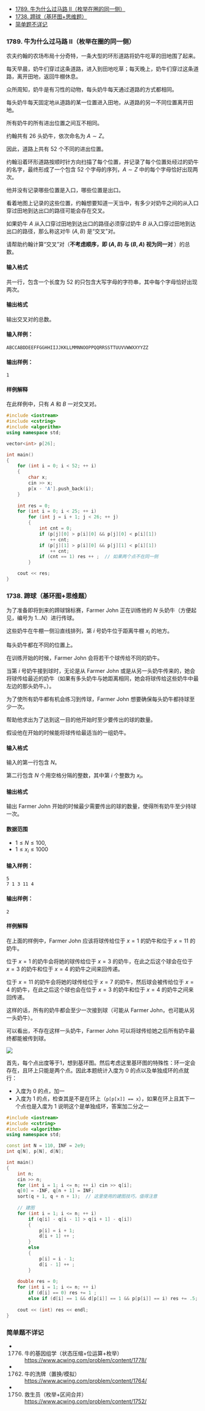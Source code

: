<!-- @import "[TOC]" {cmd="toc" depthFrom=1 depthTo=6 orderedList=false} -->

<!-- code_chunk_output -->

- [1789. 牛为什么过马路 II（枚举在圈的同一侧）](#1789-牛为什么过马路-ii枚举在圈的同一侧)
- [1738. 蹄球（基环图+思维题）](#1738-蹄球基环图思维题)
- [简单题不详记](#简单题不详记)

<!-- /code_chunk_output -->

### 1789. 牛为什么过马路 II（枚举在圈的同一侧）

农夫约翰的农场布局十分奇特，一条大型的环形道路将奶牛吃草的田地围了起来。

每天早晨，奶牛们穿过这条道路，进入到田地吃草；每天晚上，奶牛们穿过这条道路，离开田地，返回牛棚休息。

众所周知，奶牛是有习性的动物，每头奶牛每天通过道路的方式都相同。

每头奶牛每天固定地从道路的某一位置进入田地，从道路的另一不同位置离开田地。

所有奶牛的所有进出位置之间互不相同。

约翰共有 $26$ 头奶牛，依次命名为 $A \sim Z$。

因此，道路上共有 $52$ 个不同的进出位置。

约翰沿着环形道路按顺时针方向扫描了每个位置，并记录了每个位置处经过的奶牛的名字，最终形成了一个包含 $52$ 个字母的序列，$A \sim Z$ 中的每个字母恰好出现两次。

他并没有记录哪些位置是入口，哪些位置是出口。

看着地图上记录的这些位置，约翰想要知道一天当中，有多少对奶牛之间的从入口穿过田地到达出口的路径可能会存在交叉。

如果奶牛 $A$ 从入口穿过田地到达出口的路径必须穿过奶牛 $B$ 从入口穿过田地到达出口的路径，那么称这对牛 $(A, B)$ 是“交叉”对。

请帮助约翰计算“交叉”对（<strong>不考虑顺序，即 $(A, B)$ 与 $(B, A)$ 视为同一对 </strong>）的总数。

<h4>输入格式</h4>

共一行，包含一个长度为 $52$ 的只包含大写字母的字符串，其中每个字母恰好出现两次。

<h4>输出格式</h4>

输出交叉对的总数。

<h4>输入样例：</h4>

```
ABCCABDDEEFFGGHHIIJJKKLLMMNNOOPPQQRRSSTTUUVVWWXXYYZZ
```

<h4>输出样例：</h4>

```
1
```

<h4>样例解释</h4>

在此样例中，只有 $A$ 和 $B$ 一对交叉对。

```cpp
#include <iostream>
#include <cstring>
#include <algorithm>
using namespace std;

vector<int> p[26];

int main()
{
    for (int i = 0; i < 52; ++ i)
    {
        char x;
        cin >> x;
        p[x - 'A'].push_back(i);
    }
    
    int res = 0;
    for (int i = 0; i < 25; ++ i)
        for (int j = i + 1; j < 26; ++ j)
        {
            int cnt = 0;
            if (p[j][0] > p[i][0] && p[j][0] < p[i][1])
                ++ cnt;
            if (p[j][1] > p[i][0] && p[j][1] < p[i][1])
                ++ cnt;
            if (cnt == 1) res ++ ;  // 如果两个点不在同一侧
        }

    cout << res;
}
```

### 1738. 蹄球（基环图+思维题）

为了准备即将到来的蹄球锦标赛，Farmer John 正在训练他的 $N$ 头奶牛（方便起见，编号为 $1…N$）进行传球。

这些奶牛在牛棚一侧沿直线排列，第 $i$ 号奶牛位于距离牛棚 $x_i$ 的地方。

每头奶牛都在不同的位置上。

在训练开始的时候，Farmer John 会将若干个球传给不同的奶牛。

当第 $i$ 号奶牛接到球时，无论是从 Farmer John 或是从另一头奶牛传来的，她会将球传给最近的奶牛（如果有多头奶牛与她距离相同，她会将球传给这些奶牛中最左边的那头奶牛。）。

为了使所有奶牛都有机会练习到传球，Farmer John 想要确保每头奶牛都持球至少一次。

帮助他求出为了达到这一目的他开始时至少要传出的球的数量。

假设他在开始的时候能将球传给最适当的一组奶牛。

<h4>输入格式</h4>

输入的第一行包含 $N$。

第二行包含 $N$ 个用空格分隔的整数，其中第 $i$ 个整数为 $x_i$。

<h4>输出格式</h4>

输出 Farmer John 开始的时候最少需要传出的球的数量，使得所有奶牛至少持球一次。

<h4>数据范围</h4>

- $1 \le N \le 100$,
- $1 \le x_i \le 1000$

<h4>输入样例：</h4>

```
5
7 1 3 11 4
```

<h4>输出样例：</h4>

```
2
```

<h4>样例解释</h4>

在上面的样例中，Farmer John 应该将球传给位于 $x=1$ 的奶牛和位于 $x=11$ 的奶牛。

位于 $x=1$ 的奶牛会将她的球传给位于 $x=3$ 的奶牛，在此之后这个球会在位于 $x=3$ 的奶牛和位于 $x=4$ 的奶牛之间来回传递。

位于 $x=11$ 的奶牛会将她的球传给位于 $x=7$ 的奶牛，然后球会被传给位于 $x=4$ 的奶牛，在此之后这个球也会在位于 $x=3$ 的奶牛和位于 $x=4$ 的奶牛之间来回传递。

这样的话，所有的奶牛都会至少一次接到球（可能从 Farmer John，也可能从另一头奶牛）。

可以看出，不存在这样一头奶牛，Farmer John 可以将球传给她之后所有奶牛最终都能被传到球。

![](./images/2022020601.png)

首先，每个点出度等于1，想到基环图。然后考虑这里基环图的特殊性：环一定会存在，且环上只能是两个点。因此本题统计入度为 0 的点以及单独成环的点就行：
- 入度为 0 的点，加一
- 入度为 1 的点，检查其是不是在环上（`p[p[x]] == x`），如果在环上且其下一个点也是入度为 1 说明这个是单独成环，答案加二分之一

```cpp
#include <iostream>
#include <cstring>
#include <algorithm>
using namespace std;

const int N = 110, INF = 2e9;
int q[N], p[N], d[N];

int main()
{
    int n;
    cin >> n;
    for (int i = 1; i <= n; ++ i) cin >> q[i];
    q[0] = -INF, q[n + 1] = INF;
    sort(q + 1, q + n + 1);  // 这里使用的建图技巧，值得注意
    
    // 建图
    for (int i = 1; i <= n; ++ i)
        if (q[i] - q[i - 1] > q[i + 1] - q[i])
        {
            p[i] = i + 1;
            d[i + 1] ++ ;
        }
        else
        {
            p[i] = i - 1;
            d[i - 1] ++ ;
        }
    
    double res = 0;
    for (int i = 1; i <= n; ++ i)
        if (d[i] == 0) res += 1 ;
        else if (d[i] == 1 && d[p[i]] == 1 && p[p[i]] == i) res += .5;
    
    cout << (int) res << endl;
}
```

### 简单题不详记

- 1776. 牛的基因组学（状态压缩+位运算+枚举） https://www.acwing.com/problem/content/1778/
- 1762. 牛的洗牌（置换/模拟） https://www.acwing.com/problem/content/1764/
- 1750. 救生员（枚举+区间合并） https://www.acwing.com/problem/content/1752/
